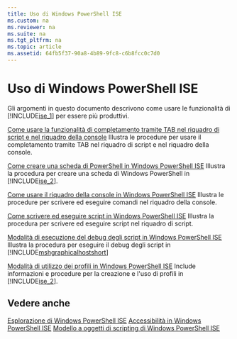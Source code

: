 ```yaml
---
title: Uso di Windows PowerShell ISE
ms.custom: na
ms.reviewer: na
ms.suite: na
ms.tgt_pltfrm: na
ms.topic: article
ms.assetid: 64fb5f37-90a8-4b89-9fc8-c6b8fcc0c7d0
---
```

# Uso di Windows PowerShell ISE
Gli argomenti in questo documento descrivono come usare le funzionalità di [!INCLUDE[ise_1](../Token/ise_1_md.md)] per essere più produttivi.

[Come usare la funzionalità di completamento tramite TAB nel riquadro di script e nel riquadro della console](../Topic/How-to-Use-Tab-Completion-in-the-Script-Pane-and-Console-Pane.md)
Illustra le procedure per usare il completamento tramite TAB nel riquadro di script e nel riquadro della console.

[Come creare una scheda di PowerShell in Windows PowerShell ISE](../Topic/How-to-Create-a-PowerShell-Tab-in-Windows-PowerShell-ISE.md)
Illustra la procedura per creare una scheda di Windows PowerShell in [!INCLUDE[ise_2](../Token/ise_2_md.md)].

[Come usare il riquadro della console in Windows PowerShell ISE](../Topic/How-to-Use-the-Console-Pane-in-the-Windows-PowerShell-ISE.md)
Illustra le procedure per scrivere ed eseguire comandi nel riquadro della console.

[Come scrivere ed eseguire script in Windows PowerShell ISE](../Topic/How-to-Write-and-Run-Scripts-in-the-Windows-PowerShell-ISE.md)
Illustra la procedura per scrivere ed eseguire script nel riquadro di script.

[Modalità di esecuzione del debug degli script in Windows PowerShell ISE](../Topic/How-to-Debug-Scripts-in-Windows-PowerShell-ISE.md)
Illustra la procedura per eseguire il debug degli script in [!INCLUDE[mshgraphicalhostshort](../Token/mshgraphicalhostshort_md.md)]

[Modalità di utilizzo dei profili in Windows PowerShell ISE](../Topic/How-to-Use-Profiles-in-Windows-PowerShell-ISE.md)
Include informazioni e procedure per la creazione e l'uso di profili in [!INCLUDE[ise_2](../Token/ise_2_md.md)].

## Vedere anche
[Esplorazione di Windows PowerShell ISE](../Topic/Exploring-the-Windows-PowerShell-ISE.md)
[Accessibilità in Windows PowerShell ISE](../Topic/Accessibility-in-Windows-PowerShell-ISE.md)
[Modello a oggetti di scripting di Windows PowerShell ISE](assetId:///69b047d0-da79-413e-b948-8e45d05d1f85)



<!--HONumber=Apr16_HO1-->


